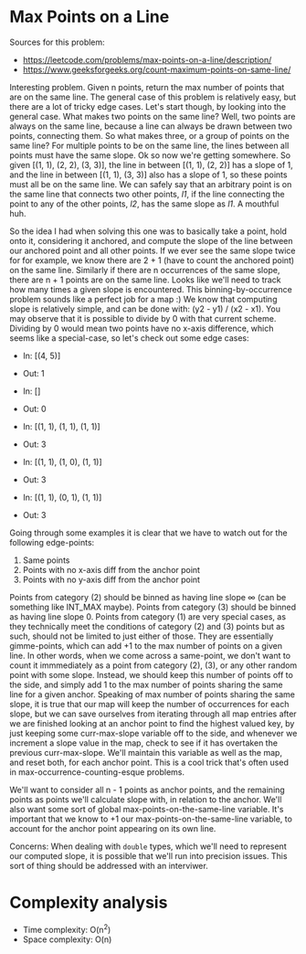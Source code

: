 # Max Points on a Line

Sources for this problem:
 - https://leetcode.com/problems/max-points-on-a-line/description/
 - https://www.geeksforgeeks.org/count-maximum-points-on-same-line/

Interesting problem. Given n points, return the max number of points that are
on the same line. The general case of this problem is relatively easy, but there
are a lot of tricky edge cases. Let's start though, by looking into the general case.
What makes two points on the same line? Well, two points are always on the same line,
because a line can always be drawn between two points, connecting them. So what makes
three, or a group of points on the same line? For multiple points to be on the same line,
the lines between all points must have the same slope. Ok so now we're getting somewhere. So
given [(1, 1), (2, 2), (3, 3)], the line in between [(1, 1),  (2, 2)] has a slope of 1, and the
line in between [(1, 1), (3, 3)] also has a slope of 1, so these points must all be on the same line.
We can safely say that an arbitrary point is on the same line that connects two other points, _l1_, if
the line connecting the point to any of the other points, _l2_, has the same slope as _l1_. A mouthful huh.

So the idea I had when solving this one was to basically take a point, hold onto it, considering it anchored,
and compute the slope of the line between our anchored point and all other points. If we ever see the same slope
twice for for example, we know there are 2 + 1 (have to count the anchored point) on the same line. Similarly if
there are n occurrences of the same slope, there are n + 1 points are on the same line. Looks like we'll need to
track how many times a given slope is encountered. This binning-by-occurrence problem sounds like a perfect job for
a map :) We know that computing slope is relatively simple, and can be done with: (y2 - y1) / (x2 - x1). You may observe
that it is possible to divide by 0 with that current scheme. Dividing by 0 would mean two points have no x-axis difference,
which seems like a special-case, so let's check out some edge cases:

 - In: [(4, 5)]
 - Out: 1

 - In: []
 - Out: 0

 - In: [(1, 1), (1, 1), (1, 1)]
 - Out: 3

 - In: [(1, 1), (1, 0), (1, 1)]
 - Out: 3

 - In: [(1, 1), (0, 1), (1, 1)]
 - Out: 3

Going through some examples it is clear that we have to watch out for the following edge-points:

 1. Same points
 2. Points with no x-axis diff from the anchor point
 3. Points with no y-axis diff from the anchor point

Points from category (2) should be binned as having line slope ∞ (can be something like INT\_MAX maybe). Points
from category (3) should be binned as having line slope 0. Points from category (1) are very special cases, as they
technically meet the conditions of category (2) and (3) points but as such, should not be limited to just either of those.
They are essentially gimme-points, which can add +1 to the max number of points on a given line. In other words, when we come
across a same-point, we don't want to count it immmediately as a point from category (2), (3), or any other random point with
some slope. Instead, we should keep this number of points off to the side, and simply add 1 to the max number of points sharing
the same line for a given anchor. Speaking of max number of points sharing the same slope, it is true that our map will keep the
number of occurrences for each slope, but we can save ourselves from iterating through all map entries after we are finished looking
at an anchor point to find the highest valued key, by just keeping some curr-max-slope variable off to the side, and whenever we increment
a slope value in the map, check to see if it has overtaken the previous curr-max-slope. We'll maintain this variable as well as the map, and
reset both, for each anchor point. This is a cool trick that's often used in max-occurrence-counting-esque problems.

We'll want to consider all n - 1 points as anchor points, and the remaining points as points we'll calculate slope with,
in relation to the anchor. We'll also want some sort of global max-points-on-the-same-line variable. It's important that
we know to +1 our max-points-on-the-same-line variable, to account for the anchor point appearing on its own line.

Concerns: When dealing with `double` types, which we'll need to represent our computed slope, it is possible that we'll run
into precision issues. This sort of thing should be addressed with an interviwer.

# Complexity analysis

 - Time complexity: O(n<sup>2</sup>)
 - Space complexity: O(n)
